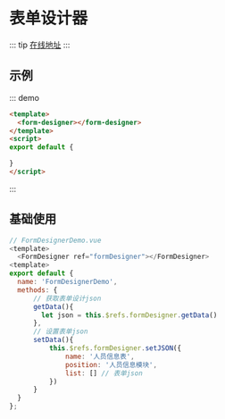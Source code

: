 # 表单设计器

::: tip
[在线地址](http://server.boboooooo.top:9997/#/form)
:::
## 示例

::: demo
``` html
<template>
  <form-designer></form-designer>
</template>
<script>
export default {

}
</script>

```
:::
## 基础使用

```javascript
// FormDesignerDemo.vue
<template>
  <FormDesigner ref="formDesigner"></FormDesigner>
<template>
export default {
  name: 'FormDesignerDemo',
  methods: {
	  // 获取表单设计json
	  getData(){
		let json = this.$refs.formDesigner.getData()
	  },
	  // 设置表单json
	  setData(){
		  this.$refs.formDesigner.setJSON({
			  name: '人员信息表',
			  position: '人员信息模块',
			  list: [] // 表单json
		  })
	  }
  }
};
```
